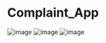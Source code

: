 # Complaint_App
![image](https://github.com/TAPESH3101/Complaint_App/assets/125735560/5f628920-8cfb-4b82-8306-72a70b6b0a87)
![image](https://github.com/TAPESH3101/Complaint_App/assets/125735560/930da9e0-cec8-4250-8bc3-4a81d0bdc6eb)
![image](https://github.com/TAPESH3101/Complaint_App/assets/125735560/272ccbed-55f9-4440-9151-e3857df62a7b)
